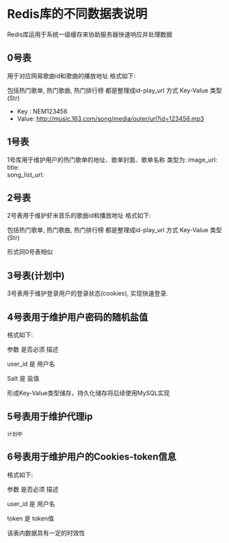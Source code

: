 # Redis库的不同数据表说明

Redis库运用于系统一级缓存来协助服务器快速响应并处理数据

## 0号表
用于对应网易歌曲id和歌曲的播放地址
格式如下:

包括热门歌单, 热门歌曲, 热门排行榜
都是整理成id-play_url 方式
Key-Value 类型(Str)

* Key : NEM123456
* Value: http://music.163.com/song/media/outer/url?id=123456.mp3

## 1号表
1号库用于维护用户的热门歌单的地址、歌单封面、歌单名称
类型为:
    image_url:
    title:    
    song_list_url:

## 2号表
2号表用于维护虾米音乐的歌曲id和播放地址
格式如下:

包括热门歌单, 热门歌曲, 热门排行榜
都是整理成id-play_url 方式
Key-Value 类型(Str)

形式同0号表相似

## 3号表(计划中)
3号表用于维护登录用户的登录状态(cookies), 实现快速登录.

## 4号表用于维护用户密码的随机盐值

格式如下:

参数        是否必须  描述

user_id   是       用户名

Salt      是       盐值

形成Key-Value类型储存，持久化储存将后续使用MySQL实现

## 5号表用于维护代理ip
    
    计划中

## 6号表用于维护用户的Cookies-token信息

格式如下:

参数        是否必须  描述

user_id    是       用户名

token      是       token值

该表内数据具有一定的时效性





